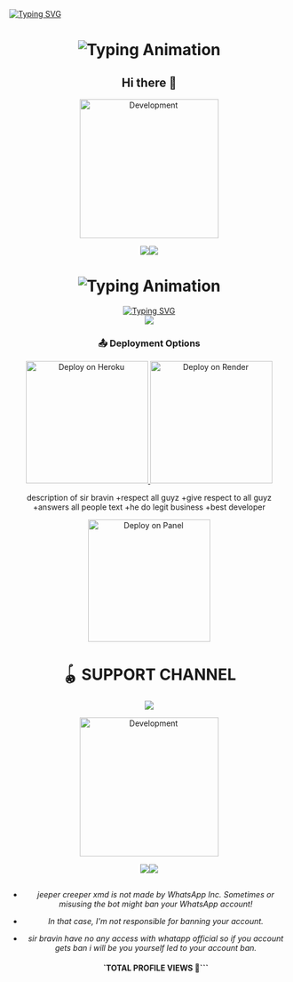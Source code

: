 </h1>
 <a href="https://git.io/typing-svg"><img src="https://readme-typing-svg.demolab.com?font=Black+Ops+One&size=70&pause=500&color=8A2BE2&center=true&width=1150&height=200&lines=deployed+all+platforms" alt="Typing SVG" /></a>
  </div>
  
<div align="center">

<h1 align="center">
  <img src="https://readme-typing-svg.herokuapp.com?font=Fira+Code&size=30&duration=6000&color=00FF00&background=000000&center=true&vCenter=true&width=600&lines=jeepers+creeper+xmd;released+on+3th+August;by+sir+bravin;made+in+kenya🌎" alt="Typing Animation">

## Hi there 👋
<p align="center">
<img alt="Development" width="250" src="https://media1.giphy.com/media/v1.Y2lkPTc5MGI3NjExZmxuNTFyYW1ydDNhdzM0aWg4YzM1YXVwNHNieGlpMXVkdGdlbHV3dyZlcD12MV9pbnRlcm5hbF9naWZfYnlfaWQmY3Q9Zw/xT0xeLcArwlg6j4sMw/giphy.gif?cid=6c09b952xu6syi1fyqfyc04wcfk0qvqe8fd7sop136zxfjyn&ep=v1_internal_gif_by_id&rid=giphy.gif&ct=g" /> </p>
<a><img src='https://i.imgur.com/LyHic3i.gif'/></a><a><img src='https://i.imgur.com/LyHic3i.gif'/></a>



<div align="center">

<h1 align="center">
  <img src="https://readme-typing-svg.herokuapp.com?font=Fira+Code&size=30&duration=6000&color=00FF00&background=000000&center=true&vCenter=true&width=600&lines=🌹🌹🌹sir+bravin+jeeper+creeper+xmd+bot❣️❣️❣️" alt="Typing Animation">

</h1>
 <a href="https://git.io/typing-svg"><img src="https://readme-typing-svg.demolab.com?font=Black+Ops+One&size=70&pause=500&color=8A2BE2&center=true&width=1150&height=200&lines=pair+site" alt="Typing SVG" /></a>
  </div>
<td><a href="https://jeepers-creepers-xmd-session-link-1.onrender.com" target="_blank"><img src="https://img.shields.io/badge/jeepescreepersession-6971FF?style=for-the-badge&logo=github&logoColor=white&labelColor=000000"/></a></td>
    </tr>

 ### 📤 Deployment Options

<!-- ✅ Heroku Deploy Button (Fixed) -->
<a href="https://heroku.com/deploy?template=https://github.com/black-spider436/jeepers-creeper-xmd" target="_blank">
  <img src="https://img.shields.io/badge/DEPLOY%20TO%20HEROKU-purple?style=for-the-badge&logo=heroku&logoColor=white" alt="Deploy on Heroku" width="220">
</a>

<!-- ➕ Render Deploy Button (New) -->
<a href="https://render.com" target="_blank">
  <img src="https://img.shields.io/badge/DEPLOY%20TO%20RENDER-blue?style=for-the-badge&logo=render&logoColor=white" alt="Deploy on Render" width="220">
</a>


description of sir bravin
  +respect all guyz
  +give respect to all guyz 
  +answers all people text
  +he do legit business 
  +best developer 
<!-- Optional Panel Deployment -->
<a href="panel.com/" target="_blank">
  <img src="https://img.shields.io/badge/DEPLOY%20ON%20PANEL-red?style=for-the-badge&logo=serverfault" alt="Deploy on Panel" width="220">
</a>


# 🪀  SUPPORT CHANNEL

<div align="center">
  <a href="https://whatsapp.com/channel/0029VbAoW2dAInPcTs6Fmg1o">
    <img src="https://img.shields.io/badge/Join-WhatsApp%20Channel-25D366?style=for-the-badge&logo=whatsapp&logoColor=white&labelColor=000000"/>
  </a>
</div>
   <p align="center">
<img alt="Development" width="250" src="https://media1.giphy.com/media/v1.Y2lkPTc5MGI3NjExZ21tZm01dnF1azFoZXQ4MDBzZmdnaGJuYm5jaTgweXI0djc5NjV2MSZlcD12MV9pbnRlcm5hbF9naWZfYnlfaWQmY3Q9Zw/fYfHCoXOjRgW686JZd/giphy.gif?cid=6c09b952xu6syi1fyqfyc04wcfk0qvqe8fd7sop136zxfjyn&ep=v1_internal_gif_by_id&rid=giphy.gif&ct=g" /> </p>
<a><img src='https://i.imgur.com/LyHic3i.gif'/></a><a><img src='https://i.imgur.com/LyHic3i.gif'/></a>

##
- *jeeper creeper xmd is not made by WhatsApp Inc. Sometimes or misusing the bot might ban your WhatsApp account!*
- *In that case, I'm not responsible for banning your account.*
- *sir bravin have no any access with whatapp official so if you account gets ban i will be you yourself  led to your account ban.*
  
  #### `TOTAL PROFILE VIEWS 🧚```                     
   
